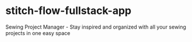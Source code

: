 # stitch-flow-fullstack-app
Sewing Project Manager - Stay inspired and organized with all your sewing projects in one easy space

